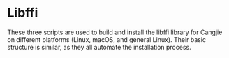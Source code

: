 # Libffi

These three scripts are used to build and install the libffi library for Cangjie on different platforms (Linux, macOS, and general Linux). 
Their basic structure is similar, as they all automate the installation process.





